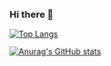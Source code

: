 ### Hi there 👋

[![Top Langs](https://github-readme-stats.vercel.app/api/top-langs/?username=MrMineToons)](https://github.com/MrMineToons)

[![Anurag's GitHub stats](https://github-readme-stats.vercel.app/api?username=MrMineToons)](https://github.com/MrMineToons)

<!--
**MrMineToons/MrMineToons** is a ✨ _special_ ✨ repository because its `README.md` (this file) appears on your GitHub profile.

Here are some ideas to get you started:

- 🔭 I’m currently working on ...
- 🌱 I’m currently learning ...
- 👯 I’m looking to collaborate on ...
- 🤔 I’m looking for help with ...
- 💬 Ask me about ...
- 📫 How to reach me: ...
- 😄 Pronouns: ...
- ⚡ Fun fact: ...
-->
